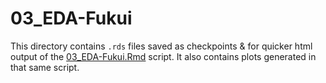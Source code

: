 # 03_EDA-Fukui

This directory contains `.rds` files saved as checkpoints & for quicker html output of the [03_EDA-Fukui.Rmd](../../../../scripts/analysis-individual/Fukui-2020/03_EDA-Fukui.Rmd) script.
It also contains plots generated in that same script.